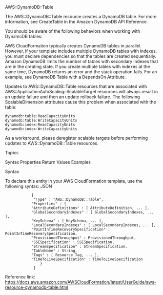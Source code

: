 AWS::DynamoDB::Table

The AWS::DynamoDB::Table resource creates a DynamoDB table. For more information, see CreateTable in the Amazon DynamoDB API Reference.

You should be aware of the following behaviors when working with DynamoDB tables:

AWS CloudFormation typically creates DynamoDB tables in parallel. However, if your template includes multiple DynamoDB tables with indexes, you must declare dependencies so that the tables are created sequentially. Amazon DynamoDB limits the number of tables with secondary indexes that are in the creating state. If you create multiple tables with indexes at the same time, DynamoDB returns an error and the stack operation fails. For an example, see DynamoDB Table with a DependsOn Attribute.

Updates to AWS::DynamoDB::Table resources that are associated with AWS::ApplicationAutoScaling::ScalableTarget resources will always result in an update failure and then an update rollback failure. The following ScalableDimension attributes cause this problem when associated with the table:

    dynamodb:table:ReadCapacityUnits
    dynamodb:table:WriteCapacityUnits
    dynamodb:index:ReadCapacityUnits
    dynamodb:index:WriteCapacityUnits
As a workaround, please deregister scalable targets before performing updates to AWS::DynamoDB::Table resources.

Topics

Syntax
Properties
Return Values
Examples

Syntax

To declare this entity in your AWS CloudFormation template, use the following syntax:
JSON

                {
                 "Type" : "AWS::DynamoDB::Table",
                "Properties" : {
                "AttributeDefinitions" : [ AttributeDefinition, ... ],
                "GlobalSecondaryIndexes" : [ GlobalSecondaryIndexes, ... ],
                "KeySchema" : [ KeySchema, ... ],
                "LocalSecondaryIndexes" : [ LocalSecondaryIndexes, ... ],
                "PointInTimeRecoverySpecification" : PointInTimeRecoverySpecification,
                "ProvisionedThroughput" : ProvisionedThroughput,
                "SSESpecification" : SSESpecification,
                "StreamSpecification" : StreamSpecification,
                "TableName" : String,
                "Tags" : [ Resource Tag, ... ],
                "TimeToLiveSpecification" : TimeToLiveSpecification
                    }
                 }


Reference link:
  https://docs.aws.amazon.com/AWSCloudFormation/latest/UserGuide/aws-resource-dynamodb-table.html

